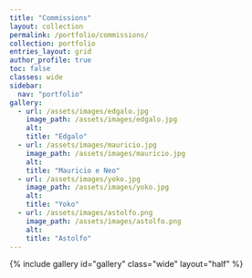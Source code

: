 ```yaml
---
title: "Commissions"
layout: collection
permalink: /portfolio/commissions/
collection: portfolio
entries_layout: grid
author_profile: true
toc: false
classes: wide
sidebar:
  nav: "portfolio"
gallery:
  - url: /assets/images/edgalo.jpg
    image_path: /assets/images/edgalo.jpg
    alt: 
    title: "Edgalo"
  - url: /assets/images/mauricio.jpg
    image_path: /assets/images/mauricio.jpg
    alt: 
    title: "Mauricio e Neo"
  - url: /assets/images/yoko.jpg
    image_path: /assets/images/yoko.jpg
    alt: 
    title: "Yoko"
  - url: /assets/images/astolfo.png
    image_path: /assets/images/astolfo.png
    alt: 
    title: "Astolfo"
---
```


{% include gallery id="gallery" class="wide" layout="half" %}